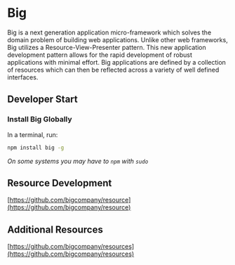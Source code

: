 # Big

Big is a next generation application micro-framework which solves the domain problem of building web applications. Unlike other web frameworks, Big utilizes a Resource-View-Presenter pattern. This new application development pattern allows for the rapid development of robust applications with minimal effort. Big applications are defined by a collection of resources which can then be reflected across a variety of well defined interfaces.

## Developer Start

### Install Big Globally

In a terminal, run:

```bash
npm install big -g
```

*On some systems you may have to `npm` with `sudo`*

## Resource Development

[https://github.com/bigcompany/resource](https://github.com/bigcompany/resource)

## Additional Resources

[https://github.com/bigcompany/resources](https://github.com/bigcompany/resources)